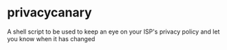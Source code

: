 # privacycanary
A shell script to be used to keep an eye on your ISP's privacy policy and let you know when it has changed
